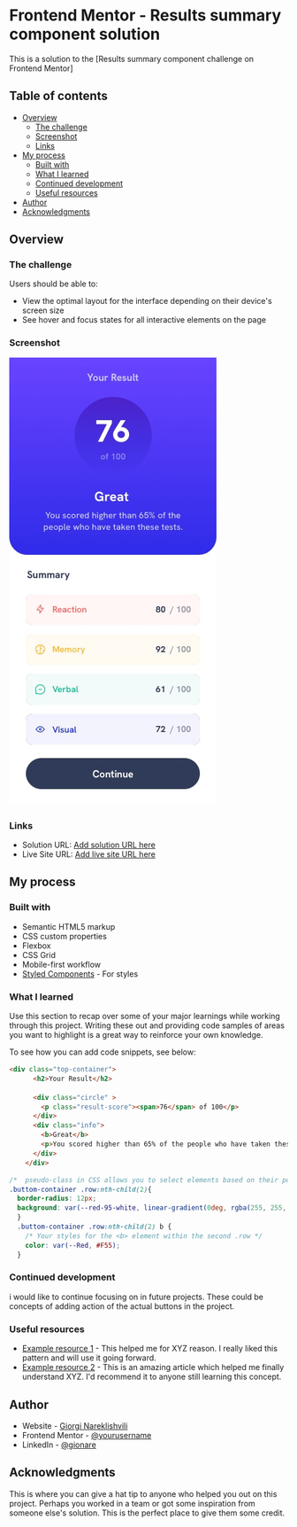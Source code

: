 # Frontend Mentor - Results summary component solution

This is a solution to the [Results summary component challenge on Frontend Mentor]

## Table of contents

- [Overview](#overview)
  - [The challenge](#the-challenge)
  - [Screenshot](#screenshot)
  - [Links](#links)
- [My process](#my-process)
  - [Built with](#built-with)
  - [What I learned](#what-i-learned)
  - [Continued development](#continued-development)
  - [Useful resources](#useful-resources)
- [Author](#author)
- [Acknowledgments](#acknowledgments)

## Overview

### The challenge

Users should be able to:

- View the optimal layout for the interface depending on their device's screen size
- See hover and focus states for all interactive elements on the page

### Screenshot

![](./design/mobile-design.jpg)

### Links

- Solution URL: [Add solution URL here](https://your-solution-url.com)
- Live Site URL: [Add live site URL here](https://your-live-site-url.com)

## My process

### Built with

- Semantic HTML5 markup
- CSS custom properties
- Flexbox
- CSS Grid
- Mobile-first workflow
- [Styled Components](https://styled-components.com/) - For styles

### What I learned

Use this section to recap over some of your major learnings while working through this project. Writing these out and providing code samples of areas you want to highlight is a great way to reinforce your own knowledge.

To see how you can add code snippets, see below:

```html
<div class="top-container">
      <h2>Your Result</h2>

      <div class="circle" >
        <p class="result-score"><span>76</span> of 100</p>
      </div>
      <div class="info">
        <b>Great</b>
        <p>You scored higher than 65% of the people who have taken these tests.</p>
      </div>
    </div>
```
```css
/*  pseudo-class in CSS allows you to select elements based on their position within a parent element. */
.buttom-container .row:nth-child(2){
  border-radius: 12px;
  background: var(--red-95-white, linear-gradient(0deg, rgba(255, 255, 255, 0.95) 0%, rgba(255, 255, 255, 0.95) 100%), #F55);
  }
  .buttom-container .row:nth-child(2) b {
    /* Your styles for the <b> element within the second .row */
    color: var(--Red, #F55);
  }
```

### Continued development

i would like to continue focusing on in future projects. These could be concepts of adding action of the actual buttons in the project.

### Useful resources

- [Example resource 1](https://www.example.com) - This helped me for XYZ reason. I really liked this pattern and will use it going forward.
- [Example resource 2](https://www.example.com) - This is an amazing article which helped me finally understand XYZ. I'd recommend it to anyone still learning this concept.

## Author

- Website - [Giorgi Nareklishvili](https://portfolio-giorgi-nareklishvili.vercel.app)
- Frontend Mentor - [@yourusername](https://www.frontendmentor.io/profile/yourusername)
- LinkedIn - [@gionare](https://www.linkedin.com/in/gionare/)

## Acknowledgments

This is where you can give a hat tip to anyone who helped you out on this project. Perhaps you worked in a team or got some inspiration from someone else's solution. This is the perfect place to give them some credit.

